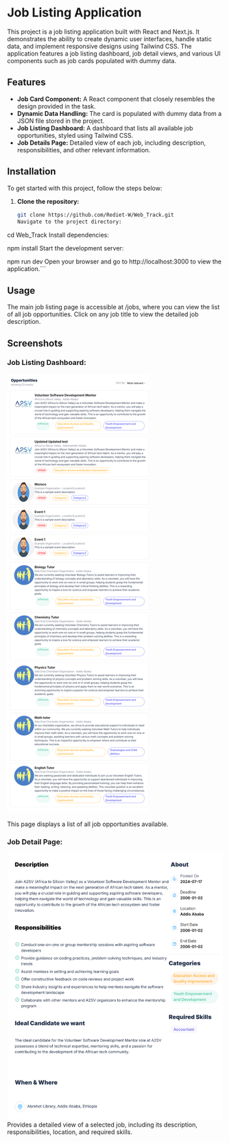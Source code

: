 # Job Listing Application

This project is a job listing application built with React and Next.js. It demonstrates the ability to create dynamic user interfaces, handle static data, and implement responsive designs using Tailwind CSS. The application features a job listing dashboard, job detail views, and various UI components such as job cards populated with dummy data.

## Features

- **Job Card Component:** A React component that closely resembles the design provided in the task.
- **Dynamic Data Handling:** The card is populated with dummy data from a JSON file stored in the project.
- **Job Listing Dashboard:** A dashboard that lists all available job opportunities, styled using Tailwind CSS.
- **Job Details Page:** Detailed view of each job, including description, responsibilities, and other relevant information.

## Installation

To get started with this project, follow the steps below:

1. **Clone the repository:**

   ```bash
   git clone https://github.com/Rediet-W/Web_Track.git
   Navigate to the project directory:
   ```

cd Web_Track
Install dependencies:

npm install
Start the development server:

npm run dev
Open your browser and go to http://localhost:3000 to view the application.```

## Usage

The main job listing page is accessible at /jobs, where you can view the list of all job opportunities.
Click on any job title to view the detailed job description.

## Screenshots

### Job Listing Dashboard:

![Screenshot](public/jobs_list.png)

This page displays a list of all job opportunities available.

### Job Detail Page:

![Screenshot](public/jobs_detail.png)
Provides a detailed view of a selected job, including its description, responsibilities, location, and required skills.
